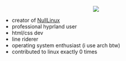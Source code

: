 <p align="center">
  <img src="https://capsule-render.vercel.app/api?type=rounded&height=180&color=gradient&text=hey,%20i'm%20nh_&textBg=false&fontColor=000000&desc=gamer,%20tech%20nerd,%20and%20proud%20arch%20user&descAlignY=78"/>
</p>

- creator of [NullLinux](https://github.com/NullLinux)
- professional hyprland user
- html/css dev
- line riderer
- operating system enthusiast (i use arch btw)
- contributed to linux exactly 0 times
